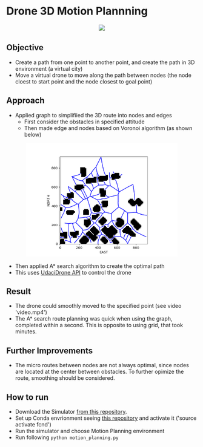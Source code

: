 # Drone 3D Motion Plannning 

<p align="center"> <img width="400" src="Video.gif"> </p>


## Objective 

- Create a path from one point to another point, and create the path in 3D environment (a virtual city)
- Move a virtual drone to move along the path between nodes (the node cloest to start point and the node closest to goal point)

## Approach

- Applied graph to simplifiied the 3D route into nodes and edges
    -  First consider the obstacles in specified attitude  
    -  Then made edge and nodes based on Voronoi algorithm (as shown below)

<p align="center"> <img width="400" src="graph.png"> </p>

- Then applied A* search algorithm to create the optimal path 
- This uses [UdaciDrone API](https://udacity.github.io/udacidrone/) to control the drone


## Result

- The drone could smoothly moved to the specified point (see video 'video.mp4')
- The A* search route planning was quick when using the graph, completed within a second. This is opposite to using grid, that took minutes. 


## Further Improvements
- The micro routes between nodes are not always optimal, since nodes are located at the center between obstacles. To further opimize the route, smoothing should be considered. 

## How to run
- Download the Simulator [from this repository](https://github.com/udacity/FCND-Simulator-Releases/releases).
- Set up Conda envrionment seeing [this repository](https://github.com/udacity/FCND-Term1-Starter-Kit) and activate it ('source activate fcnd')
- Run the simulator and choose Motion Planning environment
- Run following `python motion_planning.py` 


